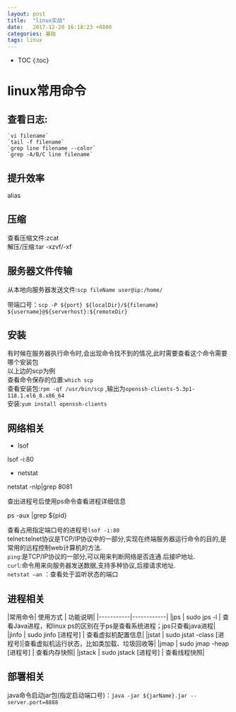 ```yaml
---
layout: post
title:  "linux实战"
date:   2017-12-20 16:18:23 +0800
categories: 基础
tags: linux
---
```


* TOC
{:toc}

# linux常用命令

## 查看日志:

    `vi filename`    
    `tail -f filename`    
    `grep line filename --color`    
    `grep -A/B/C line filename`    

## 提升效率

   alias

## 压缩

   查看压缩文件:zcat    
   解压/压缩:tar -xzvf/-xf    

## 服务器文件传输
  从本地向服务器发送文件:`scp fileName user@ip:/home/`

  带端口号：`scp -P ${port} ${localDir}/${filename} ${username}@${serverhost}:${remoteDir}`

## 安装
  有时候在服务器执行命令时,会出现命令找不到的情况,此时需要查看这个命令需要哪个安装包    
  以上边的scp为例    
  查看命令保存的位置:`which scp`    
  查看安装包:`rpm -qf /usr/bin/scp` ,输出为`openssh-clients-5.3p1-118.1.el6_8.x86_64`    
  安装:`yum install openssh-clients`    

## 网络相关

* lsof

lsof -i:80

* netstat

netstat -nlp|grep 8081

查出进程号后使用ps命令查看进程详细信息

ps -aux |grep ${pid}


查看占用指定端口号的进程号`lsof -i:80`    
telnet:telnet协议是TCP/IP协议中的一部分,实现在终端服务器运行命令的目的,是常用的远程控制web计算机的方法.    
`ping`:是TCP/IP协议的一部分,可以用来判断网络是否连通.后接IP地址.    
`curl`:命令用来向服务器发送数据,支持多种协议,后接请求地址.    
`netstat –an` ：查看处于监听状态的端口

## 进程相关

|常用命令|      使用方式  | 功能说明|
|-----------|------------|
|jps  |   sudo jps -l    | 查看Java进程，和linux ps的区别在于ps是查看系统进程；jps只查看java进程|
|jinfo    | sudo jinfo [进程号]   |  查看虚拟机配置信息|
|jstat    | sudo jstat -class [进程号]|查看虚拟机运行状态，比如类加载、垃圾回收等|
|jmap |    sudo jmap -heap [进程号]   |   查看内存快照|
|jstack  |   sudo jstack [进程号]  |   查看线程快照|

## 部署相关

java命令启动jar包(指定启动端口号)：`java -jar ${jarName}.jar --server.port=8888`
